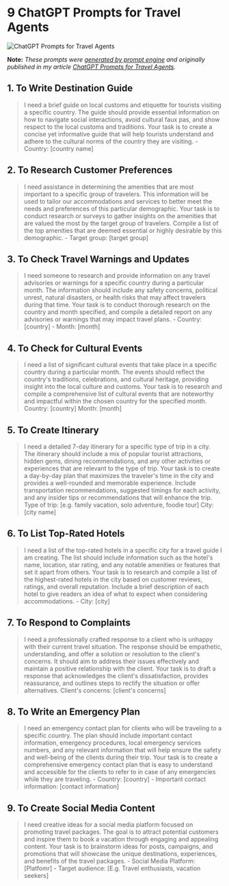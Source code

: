 # 9 ChatGPT Prompts for Travel Agents

![ChatGPT Prompts for Travel Agents](https://cdn.sanity.io/images/zc1yyogj/production/4fa1f3415426bfc662652e06991cf558d623073a-1200x630.png?w=1200&q=100)

**Note:** *These prompts were [generated by prompt engine](https://www.promptengine.cc) and originally published in my article [ChatGPT Prompts for Travel Agents](https://promptadvance.club/blog/chat-gpt-prompts-for-travel-agents).*

## 1. To Write Destination Guide

> I need a brief guide on local customs and etiquette for tourists visiting a specific country. The guide should provide essential information on how to navigate social interactions, avoid cultural faux pas, and show respect to the local customs and traditions. Your task is to create a concise yet informative guide that will help tourists understand and adhere to the cultural norms of the country they are visiting. - Country: [country name]

## 2. To Research Customer Preferences

> I need assistance in determining the amenities that are most important to a specific group of travelers. This information will be used to tailor our accommodations and services to better meet the needs and preferences of this particular demographic. Your task is to conduct research or surveys to gather insights on the amenities that are valued the most by the target group of travelers. Compile a list of the top amenities that are deemed essential or highly desirable by this demographic. - Target group: [target group]

## 3. To Check Travel Warnings and Updates

> I need someone to research and provide information on any travel advisories or warnings for a specific country during a particular month. The information should include any safety concerns, political unrest, natural disasters, or health risks that may affect travelers during that time. Your task is to conduct thorough research on the country and month specified, and compile a detailed report on any advisories or warnings that may impact travel plans. - Country: [country] - Month: [month]

## 4. To Check for Cultural Events

> I need a list of significant cultural events that take place in a specific country during a particular month. The events should reflect the country's traditions, celebrations, and cultural heritage, providing insight into the local culture and customs. Your task is to research and compile a comprehensive list of cultural events that are noteworthy and impactful within the chosen country for the specified month. Country: [country] Month: [month]

## 5. To Create Itinerary

> I need a detailed 7-day itinerary for a specific type of trip in a city. The itinerary should include a mix of popular tourist attractions, hidden gems, dining recommendations, and any other activities or experiences that are relevant to the type of trip. Your task is to create a day-by-day plan that maximizes the traveler's time in the city and provides a well-rounded and memorable experience. Include transportation recommendations, suggested timings for each activity, and any insider tips or recommendations that will enhance the trip. Type of trip: [e.g. family vacation, solo adventure, foodie tour] City: [city name]

## 6. To List Top-Rated Hotels

> I need a list of the top-rated hotels in a specific city for a travel guide I am creating. The list should include information such as the hotel's name, location, star rating, and any notable amenities or features that set it apart from others. Your task is to research and compile a list of the highest-rated hotels in the city based on customer reviews, ratings, and overall reputation. Include a brief description of each hotel to give readers an idea of what to expect when considering accommodations. - City: [city]

## 7. To Respond to Complaints

> I need a professionally crafted response to a client who is unhappy with their current travel situation. The response should be empathetic, understanding, and offer a solution or resolution to the client's concerns. It should aim to address their issues effectively and maintain a positive relationship with the client. Your task is to draft a response that acknowledges the client's dissatisfaction, provides reassurance, and outlines steps to rectify the situation or offer alternatives. Client's concerns: [client's concerns]

## 8. To Write an Emergency Plan

> I need an emergency contact plan for clients who will be traveling to a specific country. The plan should include important contact information, emergency procedures, local emergency services numbers, and any relevant information that will help ensure the safety and well-being of the clients during their trip. Your task is to create a comprehensive emergency contact plan that is easy to understand and accessible for the clients to refer to in case of any emergencies while they are traveling. - Country: [country] - Important contact information: [contact information]

## 9. To Create Social Media Content

> I need creative ideas for a social media platform focused on promoting travel packages. The goal is to attract potential customers and inspire them to book a vacation through engaging and appealing content. Your task is to brainstorm ideas for posts, campaigns, and promotions that will showcase the unique destinations, experiences, and benefits of the travel packages. - Social Media Platform: [Platfomr] - Target audience: [E.g. Travel enthusiasts, vacation seekers]